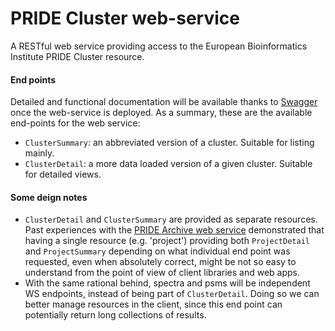 PRIDE Cluster web-service
=========================

A RESTful web service providing access to the European Bioinformatics Institute PRIDE Cluster resource.

#### End points

Detailed and functional documentation will be available thanks to [Swagger](https://github.com/swagger-api) once the
web-service is deployed. As a summary, these are the available end-points for the web service:

* `ClusterSummary`: an abbreviated version of a cluster. Suitable for listing mainly.
* `ClusterDetail`: a more data loaded version of a given cluster. Suitable for detailed views.

#### Some deign notes
* `ClusterDetail` and `ClusterSummary` are provided as separate resources. Past experiences with the
[PRIDE Archive web service](http://www.ebi.ac.uk/pride/ws/archive/) demonstrated that having a single resource
(e.g. 'project') providing both `ProjectDetail` and `ProjectSummary` depending on what individual end point was
requested, even when absolutely correct, might be not so easy to understand from the point of view of client
libraries and web apps.
* With the same rational behind, spectra and psms will be independent WS endpoints, instead of being part of `ClusterDetail`.
Doing so we can better manage resources in the client, since this end point can potentially return long collections
of results.
